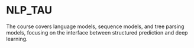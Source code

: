 # NLP_TAU

The course covers language models, sequence models, and tree parsing models, focusing on the interface between structured prediction and deep learning.
